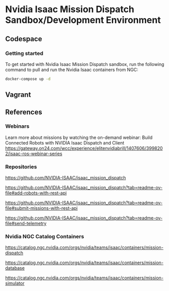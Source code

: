 # Nvidia Isaac Mission Dispatch Sandbox/Development Environment

## Codespace

### Getting started

To get started with Nvidia Isaac Mission Dispatch sandbox, run the following command to pull and run the Nvidia Isaac containers from NGC:

```bash
docker-compose up -d
```

## Vagrant

## References

### Webinars

Learn more about missions by watching the on-demand webinar: Build Connected Robots with NVIDIA Isaac Dispatch and Client
https://gateway.on24.com/wcc/experience/elitenvidiabrill/1407606/3998202/isaac-ros-webinar-series

### Repositories

https://github.com/NVIDIA-ISAAC/isaac_mission_dispatch

https://github.com/NVIDIA-ISAAC/isaac_mission_dispatch?tab=readme-ov-file#add-robots-with-rest-api

https://github.com/NVIDIA-ISAAC/isaac_mission_dispatch?tab=readme-ov-file#submit-missions-with-rest-api

https://github.com/NVIDIA-ISAAC/isaac_mission_dispatch?tab=readme-ov-file#send-telemetry

### Nvidia NGC Catalog Containers

https://catalog.ngc.nvidia.com/orgs/nvidia/teams/isaac/containers/mission-dispatch

https://catalog.ngc.nvidia.com/orgs/nvidia/teams/isaac/containers/mission-database

https://catalog.ngc.nvidia.com/orgs/nvidia/teams/isaac/containers/mission-simulator